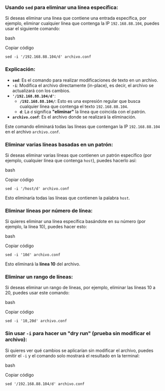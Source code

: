 ### **Usando `sed` para eliminar una línea específica:**

Si deseas eliminar una línea que contiene una entrada específica, por ejemplo, eliminar cualquier línea que contenga la IP `192.168.88.104`, puedes usar el siguiente comando:

bash

Copiar código

`sed -i '/192.168.88.104/d' archivo.conf`

### **Explicación**:

- **`sed`**: Es el comando para realizar modificaciones de texto en un archivo.
- **`-i`**: Modifica el archivo directamente (in-place), es decir, el archivo se actualizará con los cambios.
- **`'/192.168.88.104/d'`**:
    - **`/192.168.88.104/`**: Esto es una expresión regular que busca cualquier línea que contenga el texto `192.168.88.104`.
    - **`d`**: La `d` significa **"eliminar"** la línea que coincida con el patrón.
- **`archivo.conf`**: Es el archivo donde se realizará la eliminación.

Este comando eliminará todas las líneas que contengan la IP `192.168.88.104` en el archivo `archivo.conf`.

### **Eliminar varias líneas basadas en un patrón:**

Si deseas eliminar varias líneas que contienen un patrón específico (por ejemplo, cualquier línea que contenga `host`), puedes hacerlo así:

bash

Copiar código

`sed -i '/host/d' archivo.conf`

Esto eliminaría todas las líneas que contienen la palabra `host`.

### **Eliminar líneas por número de línea**:

Si quieres eliminar una línea específica basándote en su número (por ejemplo, la línea 10), puedes hacer esto:

bash

Copiar código

`sed -i '10d' archivo.conf`

Esto eliminará la **línea 10** del archivo.

### **Eliminar un rango de líneas**:

Si deseas eliminar un rango de líneas, por ejemplo, eliminar las líneas 10 a 20, puedes usar este comando:

bash

Copiar código

`sed -i '10,20d' archivo.conf`

### **Sin usar `-i` para hacer un "dry run" (prueba sin modificar el archivo)**:

Si quieres ver qué cambios se aplicarían sin modificar el archivo, puedes omitir el `-i` y el comando solo mostrará el resultado en la terminal:

bash

Copiar código

`sed '/192.168.88.104/d' archivo.conf`